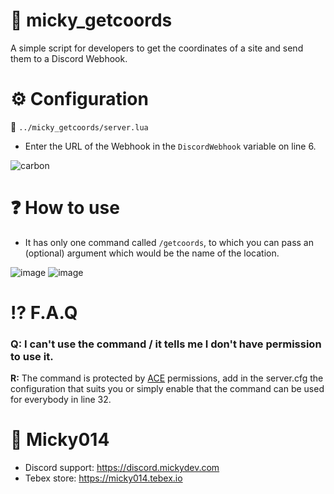 # 📁 micky_getcoords
A simple script for developers to get the coordinates of a site and send them to a Discord Webhook.

# ⚙️ Configuration
📂 `../micky_getcoords/server.lua`

- Enter the URL of the Webhook in the `DiscordWebhook` variable on line 6.

![carbon](https://github.com/Micky014/micky_getcoords/assets/69732917/2f12d961-861c-4acf-95d6-1db62ec79a97)

# ❓ How to use
- It has only one command called `/getcoords`, to which you can pass an (optional) argument which would be the name of the location.

![image](https://github.com/Micky014/micky_getcoords/assets/69732917/4391cf13-a777-4ad4-bbd2-a56b5649fb1b)
![image](https://github.com/Micky014/micky_getcoords/assets/69732917/8138f066-ac96-401f-b14f-58f7869a8762)

# ⁉️ F.A.Q
### Q: I can't use the command / it tells me I don't have permission to use it.
**R:** The command is protected by [ACE](https://forum.cfx.re/t/basic-aces-principals-overview-guide/90917) permissions, add in the server.cfg the configuration that suits you or simply enable that the command can be used for everybody in line 32.

# 👋 Micky014
- Discord support: https://discord.mickydev.com
- Tebex store: https://micky014.tebex.io
